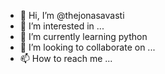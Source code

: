 - 👋 Hi, I’m @thejonasavasti
- 👀 I’m interested in ...
- 🌱 I’m currently learning python
- 💞️ I’m looking to collaborate on ...
- 📫 How to reach me ...

<!---
thejonasavasti/thejonasavasti is a ✨ special ✨ repository because its `README.md` (this file) appears on your GitHub profile.
You can click the Preview link to take a look at your changes.
--->
